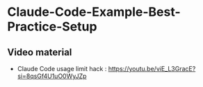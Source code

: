 # Claude-Code-Example-Best-Practice-Setup


## Video material
* Claude Code usage limit hack : https://youtu.be/viE_L3GracE?si=8qsGf4U1uO0WyJZp
